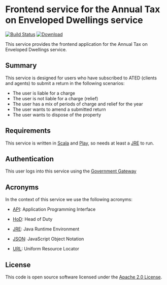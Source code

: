 Frontend service for the Annual Tax on Enveloped Dwellings service
===========================================================

[![Build Status](https://travis-ci.org/hmrc/ated-frontend.svg)](https://travis-ci.org/hmrc/ated-frontend) [ ![Download](https://api.bintray.com/packages/hmrc/releases/ated-frontend/images/download.svg) ](https://bintray.com/hmrc/releases/ated-frontend/_latestVersion)

This service provides the frontend application for the Annual Tax on Enveloped Dwellings service.

Summary
-----------

This service is designed for users who have subscribed to ATED (clients and agents) to submit a return in the following scenarios:

* The user is liable for a charge
* The user is not liable for a charge (relief)
* The user has a mix of periods of charge and relief for the year
* The user wants to amend a submitted return
* The user wants to dispose of the property


Requirements
------------

This service is written in [Scala] and [Play], so needs at least a [JRE] to run.


Authentication
------------

This user logs into this service using the [Government Gateway]


Acronyms
--------

In the context of this service we use the following acronyms:

* [API]: Application Programming Interface

* [HoD]: Head of Duty

* [JRE]: Java Runtime Environment

* [JSON]: JavaScript Object Notation

* [URL]: Uniform Resource Locator

License
-------

This code is open source software licensed under the [Apache 2.0 License].

[Scala]: http://www.scala-lang.org/
[Play]: http://playframework.com/
[JRE]: http://www.oracle.com/technetwork/java/javase/overview/index.html

[Government Gateway]: http://www.gateway.gov.uk/

[API]: https://en.wikipedia.org/wiki/Application_programming_interface
[HoD]: http://webarchive.nationalarchives.gov.uk/+/http://www.hmrc.gov.uk/manuals/sam/samglossary/samgloss249.htm
[JSON]: http://json.org/
[URL]: https://en.wikipedia.org/wiki/Uniform_Resource_Locator

[Apache 2.0 License]: http://www.apache.org/licenses/LICENSE-2.0.html

